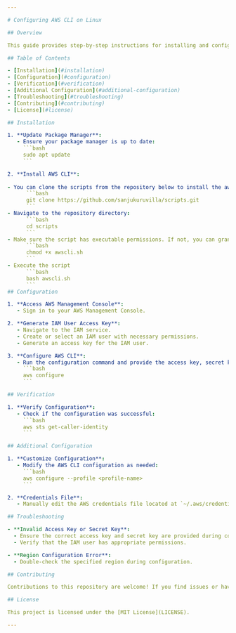 ```yaml
---

# Configuring AWS CLI on Linux

## Overview

This guide provides step-by-step instructions for installing and configuring the AWS Command Line Interface (CLI) on a Linux system.

## Table of Contents

- [Installation](#installation)
- [Configuration](#configuration)
- [Verification](#verification)
- [Additional Configuration](#additional-configuration)
- [Troubleshooting](#troubleshooting)
- [Contributing](#contributing)
- [License](#license)

## Installation

1. **Update Package Manager**:
   - Ensure your package manager is up to date:
     ```bash
     sudo apt update
     ```

2. **Install AWS CLI**:
  
- You can clone the scripts from the repository below to install the awscli and Terraform:
      ```bash
      git clone https://github.com/sanjukuruvilla/scripts.git
      ```
- Navigate to the repository directory:
      ```bash
      cd scripts
      ```
- Make sure the script has executable permissions. If not, you can grant them
      ```bash
      chmod +x awscli.sh
      ```
- Execute the script
      ```bash
      bash awscli.sh
      ```
## Configuration

1. **Access AWS Management Console**:
   - Sign in to your AWS Management Console.

2. **Generate IAM User Access Key**:
   - Navigate to the IAM service.
   - Create or select an IAM user with necessary permissions.
   - Generate an access key for the IAM user.

3. **Configure AWS CLI**:
   - Run the configuration command and provide the access key, secret key, region, and output format:
     ```bash
     aws configure
     ```

## Verification

1. **Verify Configuration**:
   - Check if the configuration was successful:
     ```bash
     aws sts get-caller-identity
     ```

## Additional Configuration

1. **Customize Configuration**:
   - Modify the AWS CLI configuration as needed:
     ```bash
     aws configure --profile <profile-name>
     ```

2. **Credentials File**:
   - Manually edit the AWS credentials file located at `~/.aws/credentials`.

## Troubleshooting

- **Invalid Access Key or Secret Key**:
  - Ensure the correct access key and secret key are provided during configuration.
  - Verify that the IAM user has appropriate permissions.

- **Region Configuration Error**:
  - Double-check the specified region during configuration.

## Contributing

Contributions to this repository are welcome! If you find issues or have suggestions for improvements, please open an issue or submit a pull request.

## License

This project is licensed under the [MIT License](LICENSE).

---
```

